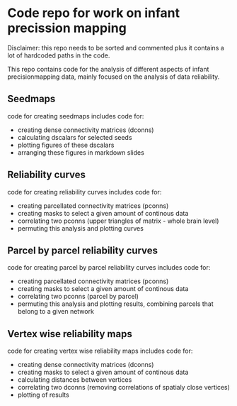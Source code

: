 # Code repo for work on infant precission mapping

Disclaimer: this repo needs to be sorted and commented plus it contains a lot of hardcoded paths in the code. 

This repo contains code for the analysis of different aspects of infant precisionmapping data, mainly focused on the analysis of data reliability. 

## Seedmaps

code for creating seedmaps includes code for:
 - creating dense connectivity matrices (dconns)
 - calculating dscalars for selected seeds
 - plotting figures of these dscalars
 - arranging these figures in markdown slides
 
## Reliability curves

code for creating reliability curves includes code for:
 - creating parcellated connectivity matrices (pconns)
 - creating masks to select a given amount of continous data
 - correlating two pconns (upper triangles of matrix - whole brain level)
 - permuting this analysis and plotting curves


## Parcel by parcel reliability curves

code for creating parcel by parcel reliability curves includes code for:
 - creating parcellated connectivity matrices (pconns)
 - creating masks to select a given amount of continous data
 - correlating two pconns (parcel by parcel)
 - permuting this analysis and plotting results, combining parcels that belong to a given network

## Vertex wise reliability maps

code for creating vertex wise reliability maps includes code for:
 - creating dense connectivity matrices (dconns)
 - creating masks to select a given amount of continous data
 - calculating distances between vertices
 - correlating two dconns (removing correlations of spatialy close vertices)
 - plotting of results

